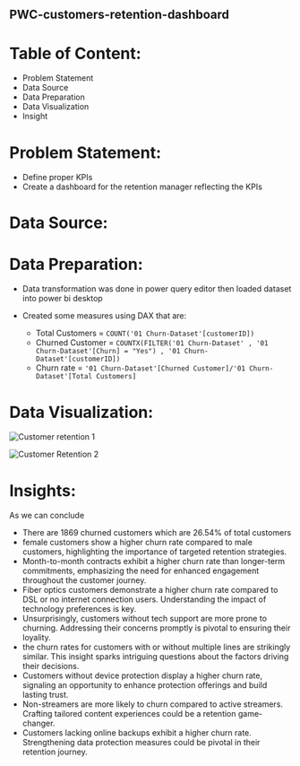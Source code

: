 ## PWC-customers-retention-dashboard

# Table of Content:
+ Problem Statement
+ Data Source
+ Data Preparation
+ Data Visualization
+ Insight


# Problem Statement:
+ Define proper KPIs
+ Create a dashboard for the retention manager reflecting the KPIs

# Data Source:

# Data Preparation:
+ Data transformation was done in power query editor then loaded dataset into power bi desktop

+ Created some measures using DAX that are:
  - Total Customers = `COUNT('01 Churn-Dataset'[customerID])`
  - Churned Customer = `COUNTX(FILTER('01 Churn-Dataset' , '01 Churn-Dataset'[Churn] = "Yes") , '01 Churn-Dataset'[customerID])`
  - Churn rate = `'01 Churn-Dataset'[Churned Customer]/'01 Churn-Dataset'[Total Customers]`
 
# Data Visualization: 

![Customer retention 1](https://github.com/Ananya-Foujdar05/PWC-customers-retention-dashboard/assets/140806083/2c176ec7-783c-4a90-b670-be1ea83b2049)

![Customer Retention 2](https://github.com/Ananya-Foujdar05/PWC-customers-retention-dashboard/assets/140806083/ea5a0235-914c-4752-89c9-7a5b680eaea9)

# Insights:
As we can conclude
+ There are 1869 churned customers which are 26.54% of total customers
+ female customers show a higher churn rate compared to male customers, highlighting the importance of targeted retention strategies.
+ Month-to-month contracts exhibit a higher churn rate than longer-term commitments, emphasizing the need for enhanced engagement throughout the customer journey.
+ Fiber optics customers demonstrate a higher churn rate compared to DSL or no internet connection users. Understanding the impact of technology preferences is key.
+ Unsurprisingly, customers without tech support are more prone to churning. Addressing their concerns promptly is pivotal to ensuring their loyality.
+ the churn rates for customers with or without multiple lines are strikingly similar. This insight sparks intriguing questions about the factors driving their decisions.
+ Customers without device protection display a higher churn rate, signaling an opportunity to enhance protection offerings and build lasting trust.
+ Non-streamers are more likely to churn compared to active streamers. Crafting tailored content experiences could be a retention game-changer.
+ Customers lacking online backups exhibit a higher churn rate. Strengthening data protection measures could be pivotal in their retention journey.


